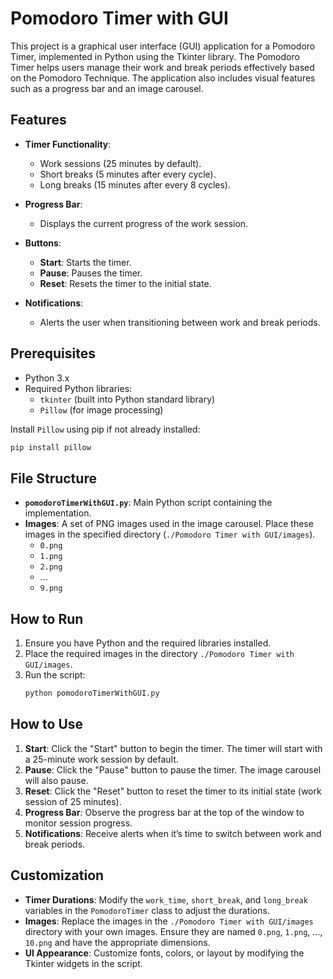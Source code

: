 # Pomodoro Timer with GUI

This project is a graphical user interface (GUI) application for a Pomodoro Timer, implemented in Python using the Tkinter library. The Pomodoro Timer helps users manage their work and break periods effectively based on the Pomodoro Technique. The application also includes visual features such as a progress bar and an image carousel.

## Features

- **Timer Functionality**:
  - Work sessions (25 minutes by default).
  - Short breaks (5 minutes after every cycle).
  - Long breaks (15 minutes after every 8 cycles).
  
- **Progress Bar**:
  - Displays the current progress of the work session.

- **Buttons**:
  - **Start**: Starts the timer.
  - **Pause**: Pauses the timer.
  - **Reset**: Resets the timer to the initial state.

- **Notifications**:
  - Alerts the user when transitioning between work and break periods.

## Prerequisites

- Python 3.x
- Required Python libraries:
  - `tkinter` (built into Python standard library)
  - `Pillow` (for image processing)

Install `Pillow` using pip if not already installed:
```bash
pip install pillow
```

## File Structure

- **`pomodoroTimerWithGUI.py`**: Main Python script containing the implementation.
- **Images**: A set of PNG images used in the image carousel. Place these images in the specified directory (`./Pomodoro Timer with GUI/images`).
  - `0.png`
  - `1.png`
  - `2.png`
  - ...
  - `9.png`

## How to Run

1. Ensure you have Python and the required libraries installed.
2. Place the required images in the directory `./Pomodoro Timer with GUI/images`.
3. Run the script:
   ```bash
   python pomodoroTimerWithGUI.py
   ```

## How to Use

1. **Start**: Click the "Start" button to begin the timer. The timer will start with a 25-minute work session by default.
2. **Pause**: Click the "Pause" button to pause the timer. The image carousel will also pause.
3. **Reset**: Click the "Reset" button to reset the timer to its initial state (work session of 25 minutes).
4. **Progress Bar**: Observe the progress bar at the top of the window to monitor session progress.
5. **Notifications**: Receive alerts when it’s time to switch between work and break periods.

## Customization

- **Timer Durations**: Modify the `work_time`, `short_break`, and `long_break` variables in the `PomodoroTimer` class to adjust the durations.
- **Images**: Replace the images in the `./Pomodoro Timer with GUI/images` directory with your own images. Ensure they are named `0.png`, `1.png`, ..., `10.png` and have the appropriate dimensions.
- **UI Appearance**: Customize fonts, colors, or layout by modifying the Tkinter widgets in the script.





